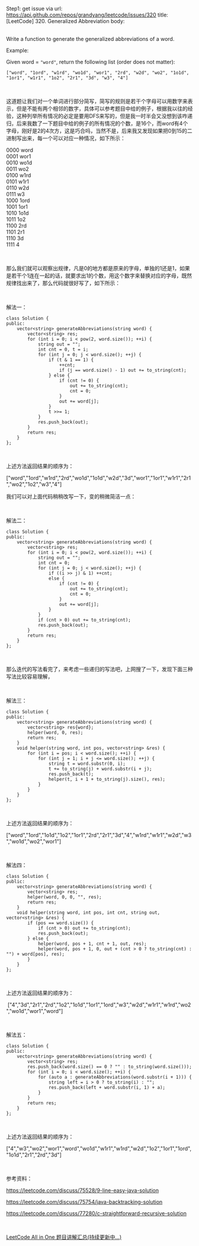 Step1: get issue via url: https://api.github.com/repos/grandyang/leetcode/issues/320 
 title:[LeetCode] 320. Generalized Abbreviation 
 body:  
  

Write a function to generate the generalized abbreviations of a word.

Example:

Given word = `"word"`, return the following list (order does not matter):
    
    
    ["word", "1ord", "w1rd", "wo1d", "wor1", "2rd", "w2d", "wo2", "1o1d", "1or1", "w1r1", "1o2", "2r1", "3d", "w3", "4"]

 

这道题让我们对一个单词进行部分简写，简写的规则是若干个字母可以用数字来表示，但是不能有两个相邻的数字，具体可以参考题目中给的例子，根据我以往的经验，这种列举所有情况的必定是要用DFS来写的，但是我一时半会又没想到该咋递归，后来我数了一下题目中给的例子的所有情况的个数，是16个，而word有4个字母，刚好是2的4次方，这是巧合吗，当然不是，后来我又发现如果把0到15的二进制写出来，每一个可以对应一种情况，如下所示：

0000 word  
0001 wor1  
0010 wo1d  
0011 wo2  
0100 w1rd  
0101 w1r1  
0110 w2d  
0111 w3  
1000 1ord  
1001 1or1  
1010 1o1d  
1011 1o2  
1100 2rd  
1101 2r1  
1110 3d  
1111 4

 

那么我们就可以观察出规律，凡是0的地方都是原来的字母，单独的1还是1，如果是若干个1连在一起的话，就要求出1的个数，用这个数字来替换对应的字母，既然规律找出来了，那么代码就很好写了，如下所示：

 

解法一：
    
    
    class Solution {
    public:
        vector<string> generateAbbreviations(string word) {
            vector<string> res;
            for (int i = 0; i < pow(2, word.size()); ++i) {
                string out = "";
                int cnt = 0, t = i;
                for (int j = 0; j < word.size(); ++j) {
                    if (t & 1 == 1) {
                        ++cnt;
                        if (j == word.size() - 1) out += to_string(cnt);
                    } else {
                        if (cnt != 0) {
                            out += to_string(cnt);
                            cnt = 0;
                        }
                        out += word[j];
                    }
                    t >>= 1;
                }
                res.push_back(out);
            }
            return res;
        }
    };

 

上述方法返回结果的顺序为：

["word","1ord","w1rd","2rd","wo1d","1o1d","w2d","3d","wor1","1or1","w1r1","2r1","wo2","1o2","w3","4"]

我们可以对上面代码稍稍改写一下，变的稍微简洁一点： 

 

解法二：
    
    
    class Solution {
    public:
        vector<string> generateAbbreviations(string word) {
            vector<string> res;
            for (int i = 0; i < pow(2, word.size()); ++i) {
                string out = "";
                int cnt = 0;
                for (int j = 0; j < word.size(); ++j) {
                    if ((i >> j) & 1) ++cnt;
                    else {
                        if (cnt != 0) {
                            out += to_string(cnt);
                            cnt = 0;
                        }
                        out += word[j];
                    }
                }
                if (cnt > 0) out += to_string(cnt);
                res.push_back(out);
            }
            return res;
        }
    };

 

那么迭代的写法看完了，来考虑一些递归的写法吧，上网搜了一下，发现下面三种写法比较容易理解， 

 

解法三：
    
    
    class Solution {
    public:
        vector<string> generateAbbreviations(string word) {
            vector<string> res{word};
            helper(word, 0, res);
            return res;
        }
        void helper(string word, int pos, vector<string> &res) {
            for (int i = pos; i < word.size(); ++i) {
                for (int j = 1; i + j <= word.size(); ++j) {
                    string t = word.substr(0, i);
                    t += to_string(j) + word.substr(i + j);
                    res.push_back(t);
                    helper(t, i + 1 + to_string(j).size(), res);
                }
            }
        }
    };

 

上述方法返回结果的顺序为：

["word","1ord","1o1d","1o2","1or1","2rd","2r1","3d","4","w1rd","w1r1","w2d","w3","wo1d","wo2","wor1"]

 

解法四：
    
    
    class Solution {
    public:
        vector<string> generateAbbreviations(string word) {
            vector<string> res;
            helper(word, 0, 0, "", res);
            return res;
        }
        void helper(string word, int pos, int cnt, string out, vector<string> &res) {
            if (pos == word.size()) {
                if (cnt > 0) out += to_string(cnt);
                res.push_back(out);
            } else {
                helper(word, pos + 1, cnt + 1, out, res);
                helper(word, pos + 1, 0, out + (cnt > 0 ? to_string(cnt) : "") + word[pos], res);
            }
        }
    };

 

上述方法返回结果的顺序为：

 ["4","3d","2r1","2rd","1o2","1o1d","1or1","1ord","w3","w2d","w1r1","w1rd","wo2","wo1d","wor1","word"]

 

解法五：
    
    
    class Solution {
    public:
        vector<string> generateAbbreviations(string word) {
            vector<string> res;
            res.push_back(word.size() == 0 ? "" : to_string(word.size()));
            for (int i = 0; i < word.size(); ++i) {
                for (auto a : generateAbbreviations(word.substr(i + 1))) {
                    string left = i > 0 ? to_string(i) : "";
                    res.push_back(left + word.substr(i, 1) + a);
                }
            }
            return res;
        }
    };

 

上述方法返回结果的顺序为：

["4","w3","wo2","wor1","word","wo1d","w1r1","w1rd","w2d","1o2","1or1","1ord","1o1d","2r1","2rd","3d"]

 

参考资料：

<https://leetcode.com/discuss/75528/9-line-easy-java-solution>

<https://leetcode.com/discuss/75754/java-backtracking-solution>

<https://leetcode.com/discuss/77280/c-straightforward-recursive-solution>

 

[LeetCode All in One 题目讲解汇总(持续更新中...)](http://www.cnblogs.com/grandyang/p/4606334.html)
